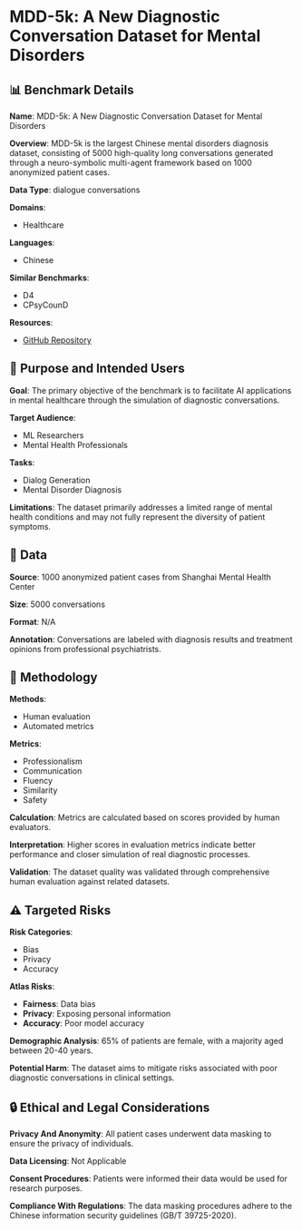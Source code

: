 # MDD-5k: A New Diagnostic Conversation Dataset for Mental Disorders

## 📊 Benchmark Details

**Name**: MDD-5k: A New Diagnostic Conversation Dataset for Mental Disorders

**Overview**: MDD-5k is the largest Chinese mental disorders diagnosis dataset, consisting of 5000 high-quality long conversations generated through a neuro-symbolic multi-agent framework based on 1000 anonymized patient cases.

**Data Type**: dialogue conversations

**Domains**:
- Healthcare

**Languages**:
- Chinese

**Similar Benchmarks**:
- D4
- CPsyCounD

**Resources**:
- [GitHub Repository](https://github.com/lemonsis/MDD-5k)

## 🎯 Purpose and Intended Users

**Goal**: The primary objective of the benchmark is to facilitate AI applications in mental healthcare through the simulation of diagnostic conversations.

**Target Audience**:
- ML Researchers
- Mental Health Professionals

**Tasks**:
- Dialog Generation
- Mental Disorder Diagnosis

**Limitations**: The dataset primarily addresses a limited range of mental health conditions and may not fully represent the diversity of patient symptoms.

## 💾 Data

**Source**: 1000 anonymized patient cases from Shanghai Mental Health Center

**Size**: 5000 conversations

**Format**: N/A

**Annotation**: Conversations are labeled with diagnosis results and treatment opinions from professional psychiatrists.

## 🔬 Methodology

**Methods**:
- Human evaluation
- Automated metrics

**Metrics**:
- Professionalism
- Communication
- Fluency
- Similarity
- Safety

**Calculation**: Metrics are calculated based on scores provided by human evaluators.

**Interpretation**: Higher scores in evaluation metrics indicate better performance and closer simulation of real diagnostic processes.

**Validation**: The dataset quality was validated through comprehensive human evaluation against related datasets.

## ⚠️ Targeted Risks

**Risk Categories**:
- Bias
- Privacy
- Accuracy

**Atlas Risks**:
- **Fairness**: Data bias
- **Privacy**: Exposing personal information
- **Accuracy**: Poor model accuracy

**Demographic Analysis**: 65% of patients are female, with a majority aged between 20-40 years.

**Potential Harm**: The dataset aims to mitigate risks associated with poor diagnostic conversations in clinical settings.

## 🔒 Ethical and Legal Considerations

**Privacy And Anonymity**: All patient cases underwent data masking to ensure the privacy of individuals.

**Data Licensing**: Not Applicable

**Consent Procedures**: Patients were informed their data would be used for research purposes.

**Compliance With Regulations**: The data masking procedures adhere to the Chinese information security guidelines (GB/T 39725-2020).
